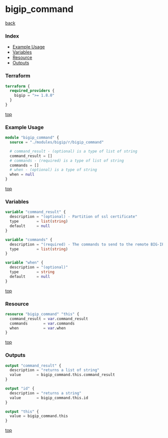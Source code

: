 # bigip_command

[back](../bigip.md)

### Index

- [Example Usage](#example-usage)
- [Variables](#variables)
- [Resource](#resource)
- [Outputs](#outputs)

### Terraform

```terraform
terraform {
  required_providers {
    bigip = ">= 1.8.0"
  }
}
```

[top](#index)

### Example Usage

```terraform
module "bigip_command" {
  source = "./modules/bigip/r/bigip_command"

  # command_result - (optional) is a type of list of string
  command_result = []
  # commands - (required) is a type of list of string
  commands = []
  # when - (optional) is a type of string
  when = null
}
```

[top](#index)

### Variables

```terraform
variable "command_result" {
  description = "(optional) - Partition of ssl certificate"
  type        = list(string)
  default     = null
}

variable "commands" {
  description = "(required) - The commands to send to the remote BIG-IP device over the configured provider"
  type        = list(string)
}

variable "when" {
  description = "(optional)"
  type        = string
  default     = null
}
```

[top](#index)

### Resource

```terraform
resource "bigip_command" "this" {
  command_result = var.command_result
  commands       = var.commands
  when           = var.when
}
```

[top](#index)

### Outputs

```terraform
output "command_result" {
  description = "returns a list of string"
  value       = bigip_command.this.command_result
}

output "id" {
  description = "returns a string"
  value       = bigip_command.this.id
}

output "this" {
  value = bigip_command.this
}
```

[top](#index)